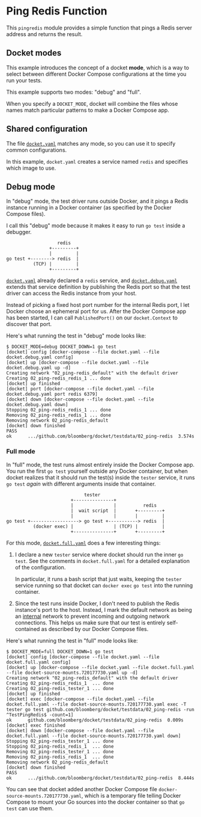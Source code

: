 # Ping Redis Function

This `pingredis` module provides a simple function that pings a Redis server
address and returns the result.

## Docket modes

This example introduces the concept of a docket **mode**, which is a way to
select between different Docker Compose configurations at the time you run your
tests.

This example supports two modes: "debug" and "full".

When you specify a `DOCKET_MODE`, docket will combine the files whose names
match particular patterns to make a Docker Compose app.

## Shared configuration

The file [`docket.yaml`](docket.yaml) matches any mode, so you can use it to
specify common configurations.

In this example, `docket.yaml` creates a service named `redis` and specifies
which image to use.

## Debug mode

In "debug" mode, the test driver runs outside Docker, and it pings a Redis
instance running in a Docker container (as specified by the Docker Compose
files).

I call this "debug" mode because it makes it easy to run `go test` inside a
debugger.

```
                   redis
                +---------+
                |         |
go test +--------> redis  |
          (TCP) |         |
                +---------+
```

[`docket.yaml`](docket.yaml) already declared a `redis` service, and
[`docket.debug.yaml`](docket.debug.yaml) extends that service definition by
publishing the Redis port so that the test driver can access the Redis instance
from your host.

Instead of picking a fixed host port number for the internal Redis port, I let
Docker choose an ephemeral port for us. After the Docker Compose app has been
started, I can call `PublishedPort()` on our `docket.Context` to discover that
port.

Here's what running the test in "debug" mode looks like:

```console
$ DOCKET_MODE=debug DOCKET_DOWN=1 go test
[docket] config [docker-compose --file docket.yaml --file docket.debug.yaml config]
[docket] up [docker-compose --file docket.yaml --file docket.debug.yaml up -d]
Creating network "02_ping-redis_default" with the default driver
Creating 02_ping-redis_redis_1 ... done
[docket] up finished
[docket] port [docker-compose --file docket.yaml --file docket.debug.yaml port redis 6379]
[docket] down [docker-compose --file docket.yaml --file docket.debug.yaml down]
Stopping 02_ping-redis_redis_1 ... done
Removing 02_ping-redis_redis_1 ... done
Removing network 02_ping-redis_default
[docket] down finished
PASS
ok  	.../github.com/bloomberg/docket/testdata/02_ping-redis	3.574s
```

### Full mode

In "full" mode, the test runs almost entirely inside the Docker Compose app. You
run the first `go test` yourself outside any Docker container, but when docket
realizes that it should run the test(s) inside the `tester` service, it runs
`go test` _again_ with different arguments inside that container.

```
                             tester
                        +---------------+
                        |               |          redis
                        |  wait script  |       +---------+
                        |               |       |         |
go test +------------------> go test +-----------> redis  |
          (docker exec) |               | (TCP) |         |
                        +---------------+       +---------+
```

For this mode, [`docket.full.yaml`](docket.full.yaml) does a few interesting
things:

1. I declare a new `tester` service where docket should run the inner `go test`.
   See the comments in `docket.full.yaml` for a detailed explanation of the
   configuration.

   In particular, it runs a bash script that just waits, keeping the `tester`
   service running so that docket can `docker exec` `go test` into the running
   container.

2. Since the test runs inside Docker, I don't need to publish the Redis
   instance's port to the host. Instead, I mark the default network as being an
   [internal](https://docs.docker.com/compose/compose-file/#internal) network to
   prevent incoming and outgoing network connections. This helps us make sure
   that our test is entirely self-contained as described by our Docker Compose
   files.

Here's what running the test in "full" mode looks like:

```console
$ DOCKET_MODE=full DOCKET_DOWN=1 go test
[docket] config [docker-compose --file docket.yaml --file docket.full.yaml config]
[docket] up [docker-compose --file docket.yaml --file docket.full.yaml --file docket-source-mounts.720177730.yaml up -d]
Creating network "02_ping-redis_default" with the default driver
Creating 02_ping-redis_redis_1  ... done
Creating 02_ping-redis_tester_1 ... done
[docket] up finished
[docket] exec [docker-compose --file docket.yaml --file docket.full.yaml --file docket-source-mounts.720177730.yaml exec -T tester go test github.com/bloomberg/docket/testdata/02_ping-redis -run ^TestPingRedis$ -count=1]
ok  	github.com/bloomberg/docket/testdata/02_ping-redis	0.009s
[docket] exec finished
[docket] down [docker-compose --file docket.yaml --file docket.full.yaml --file docket-source-mounts.720177730.yaml down]
Stopping 02_ping-redis_tester_1 ... done
Stopping 02_ping-redis_redis_1  ... done
Removing 02_ping-redis_tester_1 ... done
Removing 02_ping-redis_redis_1  ... done
Removing network 02_ping-redis_default
[docket] down finished
PASS
ok  	.../github.com/bloomberg/docket/testdata/02_ping-redis	8.444s
```

You can see that docket added another Docker Compose file
`docker-source-mounts.720177730.yaml`, which is a temporary file telling Docker
Compose to mount your Go sources into the docker container so that `go test` can
use them.
